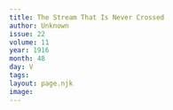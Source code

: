```yaml
---
title: The Stream That Is Never Crossed
author: Unknown
issue: 22
volume: 11
year: 1916
month: 48
day: V
tags:
layout: page.njk
image:
---
```





